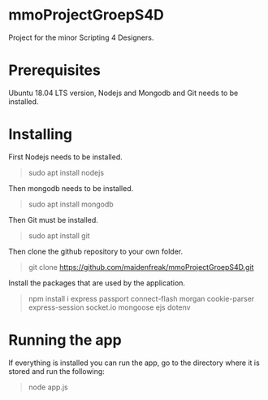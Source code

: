 # mmoProjectGroepS4D
Project for the minor Scripting 4 Designers.

# Prerequisites
Ubuntu 18.04 LTS version, Nodejs and Mongodb and Git needs to be installed.

# Installing
First Nodejs needs to be installed.

> sudo apt install nodejs

Then mongodb needs to be installed.

> sudo apt install mongodb

Then Git must be installed.

> sudo apt install git

Then clone the github repository to your own folder.

> git clone https://github.com/maidenfreak/mmoProjectGroepS4D.git

Install the packages that are used by the application.

> npm install i express passport connect-flash morgan cookie-parser express-session socket.io mongoose ejs dotenv

# Running the app
If everything is installed you can run the app, go to the directory where it is stored and run the following:

> node app.js

